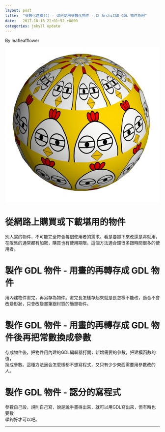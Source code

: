 ```yaml
---
layout: post
title:  "參數化建模(4) - 如何使用參數化物件 - 以 ArchiCAD GDL 物件為例"
date:   2017-10-18 22:01:52 +0000
categories: jekyll update
---
```

By leafleafflower  

![parametric design](/assets/ArchiCAD/ChickenBall.jpg)

# 從網路上購買或下載堪用的物件
別人寫的物件，不可能完全符合每個使用者的需求。看是要抓下來改還是將就用，  
在販售的通常都有加密，購買也有使用期限。這個方法適合錢很多跟時間很多的使  
用者。  
  

# 製作 GDL 物件 - 用畫的再轉存成 GDL 物件
用內建物件畫完，再另存為物件。畫完長怎樣存起來就是長怎樣不能改，適合不會  
改變形狀，只會改變畫筆跟材質的簡單物件。  
  

# 製作 GDL 物件 - 用畫的再轉存成 GDL 物件後再把常數換成參數
存成物件後，把物件用內建的GDL編輯器打開，新增需要的參數，把建模函數的值，  
換成參數。這種方法適合怎麼樣都不想寫程式，又只有少少東西需要用參數改的人。  
  

# 製作 GDL 物件 - 認分的寫程式
參數自己設，規則自己寫，說是說手畫得出來，就可以用GDL寫出來，但有時也要數  
學夠好才可以吧。




-------------------------------------------------------  

[帶路雞Pro-App-Store]: https://appsto.re/tw/kp-Sfb.i
[帶路雞-App-Store]: https://appsto.re/tw/amD6eb.i


